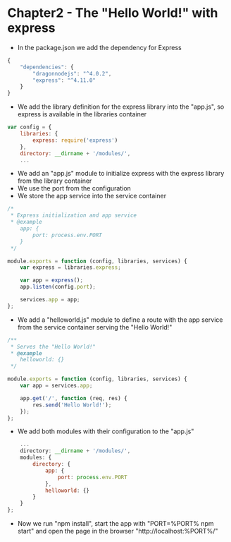 # Chapter2 - The "Hello World!" with express
* In the package.json we add the dependency for Express
```javascript
{
    "dependencies": {
        "dragonnodejs": "^4.0.2",
        "express": "^4.11.0"
    }
}
```

* We add the library definition for the express library into the "app.js", so express is available in the libraries container
```javascript
var config = {
    libraries: {
        express: require('express')
    },
    directory: __dirname + '/modules/',
    ...
```

* We add an "app.js" module to initialize express with the express library from the library container
* We use the port from the configuration
* We store the app service into the service container
```javascript
/*
 * Express initialization and app service
 * @example
    app: {
        port: process.env.PORT
    }
 */

module.exports = function (config, libraries, services) {
    var express = libraries.express;

    var app = express();
    app.listen(config.port);

    services.app = app;
};
```

* We add a "helloworld.js" module to define a route with the app service from the service container serving the "Hello World!"
```javascript
/**
 * Serves the "Hello World!"
 * @example
    helloworld: {}
 */

module.exports = function (config, libraries, services) {
    var app = services.app;

    app.get('/', function (req, res) {
        res.send('Hello World!');
    });
};
```

* We add both modules with their configuration to the "app.js"
```javascript
    ...
    directory: __dirname + '/modules/',
    modules: {
        directory: {
            app: {
                port: process.env.PORT
            },
            helloworld: {}
        }
    }
};
```

* Now we run "npm install", start the app with "PORT=%PORT% npm start" and open the page in the browser "http://localhost:%PORT%/"

